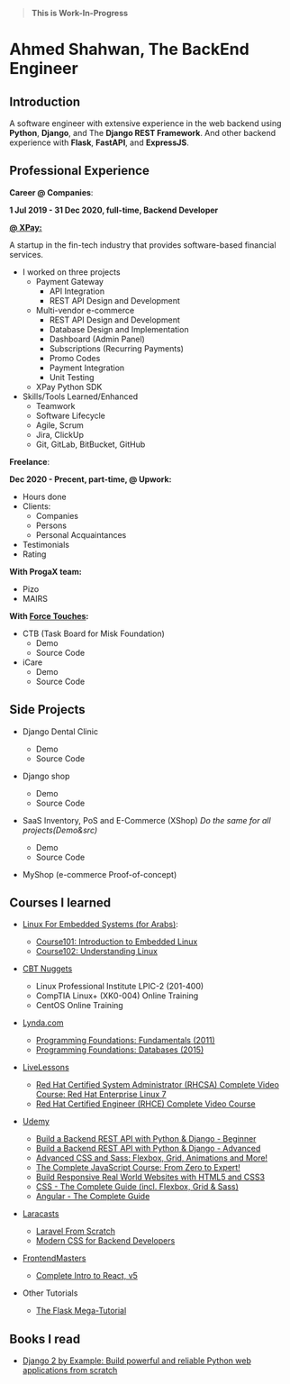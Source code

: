 > **This is Work-In-Progress**

# Ahmed Shahwan, The BackEnd Engineer

## Introduction

A software engineer with extensive experience in the web backend using **Python**, **Django**, and The **Django REST Framework**. And other backend experience with **Flask**, **FastAPI**, and **ExpressJS**.
<!--
I also good enough in the frontend technologies: **HTML5**, **CSS3**, **JavaScript** (ES5+), **Bootstrap** v4+, **TailwindCSS** v2+, **Vuejs** v2+ and **Reactjs** v16+
-->

## Professional Experience

**Career @ Companies**:

**1 Jul 2019 - 31 Dec 2020, full-time, Backend Developer**<br>
<!-- **1 Jan 2021 - Present, full-time, Backend Engineer**<br> -->
[**@ XPay:**](https://xpay.app/)

A startup in the fin-tech industry that provides software-based financial services.

- I worked on three projects
  - Payment Gateway
    - API Integration
    - REST API Design and Development
  - Multi-vendor e-commerce
    - REST API Design and Development
    - Database Design and Implementation
    - Dashboard (Admin Panel)
    - Subscriptions (Recurring Payments)
    - Promo Codes
    - Payment Integration
    - Unit Testing
  - XPay Python SDK
- Skills/Tools Learned/Enhanced
  - Teamwork
  - Software Lifecycle
  - Agile, Scrum
  - Jira, ClickUp
  - Git, GitLab, BitBucket, GitHub

**Freelance**:

**Dec 2020 - Precent, part-time, @ Upwork:**

- Hours done
- Clients:
  - Companies
  - Persons
  - Personal Acquaintances
- Testimonials
- Rating

**With ProgaX team:**

- Pizo
- MAIRS

**With [Force Touches](https://www.forcetouches.com/):**

- CTB (Task Board for Misk Foundation)
  - Demo
  - Source Code
- iCare
  - Demo
  - Source Code

## Side Projects

- Django Dental Clinic
  - Demo
  - Source Code

- Django shop
  - Demo
  - Source Code

- SaaS Inventory, PoS and E-Commerce (XShop) *Do the same for all projects(Demo&src)*
  - Demo
  - Source Code
- MyShop (e-commerce Proof-of-concept)

<!--
- Social Media Platform (do from the book & put your touches)
- Educa (do from the book & put your touches)
- laravel Forum
-->

<!-- ## (WIP) Certifications earned

[**freeCodeCamp:**](https://www.freecodecamp.org/)

- Responsive Web Design
- JavaScript Algorithms and Data Sctructures
- Front End Libraries
- Data Visualization
- API and Microservices
- Quality Assurance
- Scientific Computing with Python
- Data Analaysis with Python
- Information Security
- Machine Learning with Python
- Coding Interview Prep

[**Udacity (EG fwd):**](https://egfwd.com/)

- [Web Specialization](https://egfwd.com/web/)
  - [Challenge Track](https://admissions.udacity.com/apply/nd001-mena-nfp1)
  TODO: put certifications in a folder
    - [Certification](./web_challenge_cert.png)
  - [Professional Track](https://admissions.udacity.com/apply/Web-T2-C9-FWD)
  - [Advanced Track](https://admissions.udacity.com/apply/Web-T3-C8-FWD)

- [Data Specialization](https://egfwd.com/data/)
  - [Challenge Track](https://admissions.udacity.com/apply/nd002-mena-nfp1)
  - [Professional Track](https://admissions.udacity.com/apply/Data-T2-C9-FWD)
  - [Advanced Track](https://admissions.udacity.com/apply/Data-T3-C8-FWD) -->

## Courses I learned

<!-- - [testdriven.io](https://testdriven.io/)
  - (WIP) [Test-Driven Development with FastAPI and Docker](https://testdriven.io/courses/tdd-fastapi/)
  - (WIP) [Learn Vue by Building and Deploying a CRUD App](https://testdriven.io/courses/learn-vue/) -->

- [Linux For Embedded Systems (for Arabs)](https://www.youtube.com/user/Linux4Embedded):
  - [Course101: Introduction to Embedded Linux](https://www.youtube.com/playlist?list=PLWXRxAK4bUzcpkyP9PsKmtXzVDHVOOGsi)
  - [Course102: Understanding Linux](https://www.youtube.com/playlist?list=PLWXRxAK4bUzc9gq-W2xWDe9zEaDcowLfs)

- [CBT Nuggets](https://www.cbtnuggets.com/)
  - Linux Professional Institute LPIC-2 (201-400)
  - CompTIA Linux+ (XK0-004) Online Training
  - CentOS Online Training

- [Lynda.com](https://www.lynda.com/)
  - [Programming Foundations: Fundamentals (2011)](https://www.lynda.com/Programming-Foundations-tutorials/Welcome/83603/90426-4.html)
  - [Programming Foundations: Databases (2015)](https://www.lynda.com/Software-Development-tutorials/Programming-Foundations-Databases/412845-2.html)

- [LiveLessons](https://www.pearsonitcertification.com/imprint/series_detail.aspx?ser=2185116)
  - [Red Hat Certified System Administrator (RHCSA) Complete Video Course: Red Hat Enterprise Linux 7](https://www.pearsonitcertification.com/store/red-hat-certified-system-administrator-rhcsa-complete-9780789755940)
  - [Red Hat Certified Engineer (RHCE) Complete Video Course](https://www.pearsonitcertification.com/store/red-hat-certified-engineer-rhce-complete-video-course-9780789753694)

- [Udemy](https://www.udemy.com/)
  - [Build a Backend REST API with Python & Django - Beginner](https://www.udemy.com/course/django-python/)
  - [Build a Backend REST API with Python & Django - Advanced](https://www.udemy.com/course/django-python-advanced/)
  - [Advanced CSS and Sass: Flexbox, Grid, Animations and More!](https://www.udemy.com/course/advanced-css-and-sass/)
  - [The Complete JavaScript Course: From Zero to Expert!](https://www.udemy.com/course/the-complete-javascript-course/)
  - [Build Responsive Real World Websites with HTML5 and CSS3](https://www.udemy.com/course/design-and-develop-a-killer-website-with-html5-and-css3/)
  - [CSS - The Complete Guide (incl. Flexbox, Grid & Sass)](https://www.udemy.com/course/css-the-complete-guide-incl-flexbox-grid-sass/)
  - [Angular - The Complete Guide](https://www.udemy.com/course/the-complete-guide-to-angular-2/)

- [Laracasts](https://laracasts.com/)
  - [Laravel From Scratch](https://laracasts.com/series/laravel-6-from-scratch)
  - [Modern CSS for Backend Developers](https://laracasts.com/series/modern-css-for-backend-developers)
  <!-- - (WIP) [Let's Build A Forum with Laravel and TDD](https://laracasts.com/series/lets-build-a-forum-with-laravel)
  - (WIP) [Learn Vue 2: Step By Step](https://laracasts.com/series/learn-vue-2-step-by-step) -->

- [FrontendMasters](https://frontendmasters.com/)
  - [Complete Intro to React, v5](https://frontendmasters.com/courses/complete-react-v5/)

- Other Tutorials
  - [The Flask Mega-Tutorial](https://blog.miguelgrinberg.com/post/the-flask-mega-tutorial-part-i-hello-world)

<!-- .... Add all the possible courses you studied before (Google for the courses and get the names right, and add links to them) -->

## Books I read

- [Django 2 by Example: Build powerful and reliable Python web applications from scratch](https://www.goodreads.com/book/show/40504536-django-2-by-example)

<!-- - (WIP) [Django 3 By Example: Build powerful and reliable Python web applications from scratch, 3rd Edition](https://www.goodreads.com/book/show/53090925-django-3-by-example)
- [Flask Web Development: Developing Web Applications with Python](https://www.goodreads.com/book/show/18774655-flask-web-development)
- (WIP) Flask Web Development: Developing Web Applications with Python *2nd Edition* -->

<!-- ## Articles
# Ahmed Shahwan

Write some articles on Dev.to and mention them -->
